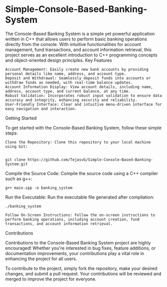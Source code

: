 # Simple-Console-Based-Banking-System
The Console-Based Banking System is a simple yet powerful application written in C++ that allows users to perform basic banking operations directly from the console. With intuitive functionalities for account management, fund transactions, and account information retrieval, this project serves as an excellent introduction to C++ programming concepts and object-oriented design principles.
Key Features

    Account Management: Easily create new bank accounts by providing personal details like name, address, and account type.
    Deposit and Withdrawal: Seamlessly deposit funds into accounts or withdraw funds as needed, with real-time balance updates.
    Account Information Display: View account details, including name, address, account type, and current balance, at any time.
    Robust Validation: Incorporates robust input validation to ensure data accuracy and integrity, enhancing security and reliability.
    User-Friendly Interface: Clear and intuitive menu-driven interface for easy navigation and interaction.

Getting Started

To get started with the Console-Based Banking System, follow these simple steps:

    Clone the Repository: Clone this repository to your local machine using Git:

 
    git clone https://github.com/TejasvG/Simple-Console-Based-Banking-System.git

  Compile the Source Code: Compile the source code using a C++ compiler such as g++: 
        
    g++ main.cpp -o banking_system

Run the Executable: Run the executable file generated after compilation:

    ./banking_system

    Follow On-Screen Instructions: Follow the on-screen instructions to perform banking operations, including account creation, fund transactions, and account information retrieval.

Contributions

Contributions to the Console-Based Banking System project are highly encouraged! Whether you're interested in bug fixes, feature additions, or documentation improvements, your contributions play a vital role in enhancing the project for all users.

To contribute to the project, simply fork the repository, make your desired changes, and submit a pull request. Your contributions will be reviewed and merged to improve the project for everyone.
